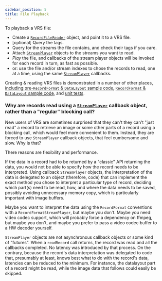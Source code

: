 ```yaml
---
sidebar_position: 5
title: File Playback
---
```


To playback a VRS file:

* Create a [`RecordFileReader`](https://github.com/facebookresearch/vrs/blob/main/vrs/RecordFileReader.h) object, and point it to a VRS file.
* [optional] Query the tags.
* Query for the streams the file contains, and check their tags if you care.
* Attach [`StreamPlayer`](https://github.com/facebookresearch/vrs/blob/main/vrs/StreamPlayer.h) objects to the streams you want to read.
* *Play* the file, and callbacks of the stream player objects will be invoked for each record in turn, as fast as possible.
* or: use the file and/or stream indexes to chose the records to read, one at a time, using the same [`StreamPlayer`](https://github.com/facebookresearch/vrs/blob/main/vrs/StreamPlayer.h) callbacks.

Creating & reading VRS files is demonstrated in a number of other places,
[including pre-`RecordFormat` & `DataLayout` sample code](https://github.com/facebookresearch/vrs/blob/main/sample_code/SampleRecordAndPlay.cpp),
[`RecordFormat` & `DataLayout` sample code](https://github.com/facebookresearch/vrs/blob/main/sample_code/SampleRecordFormatDataLayout.cpp), and
[unit tests](https://github.com/facebookresearch/vrs/blob/main/vrs/test/file_tests/SimpleFileHandlerTest.cpp).

### Why are records read using a [`StreamPlayer`](https://github.com/facebookresearch/vrs/blob/main/vrs/StreamPlayer.h) callback object, rather than a "regular" blocking call?

New users of VRS are sometimes surprised that they can't they can't "just read" a record to retrieve an image or some other parts of a record using a blocking call, which would feel more convenient to them. Instead, they are forced to use `StreamPlayer` callback objects, that feel cumbersome and slow. Why is that?

There reasons are flexibility and performance.

If the data in a record had to be returned by a "classic" API returning the data, you would not be able to specify how the record needs to be interpreted. Using callback `StreamPlayer` objects, the interpretation of the data is delegated to an object (therefore, code) that can implement the exact method you chose to interpret a particular type of record, deciding which part(s) need to be read, how, and where the data needs to be saved, possibly avoiding unnecessary memory copy, which is particularly important with image buffers.

Maybe you want to interpret the data using the `RecordFormat` conventions with a `RecordFormatStreamPlayer`, but maybe you don't. Maybe you need video codec support, which will probably force a dependency on ffmpeg, but maybe you don't, and maybe you prefer to pass a video codec buffer to a HW decoder yourself.

`StreamPlayer` objects are not asynchronous callback objects or some kind of "futures". When a `readRecord` call returns, the record was read and all the callbacks completed. No latency was introduced by that process. On the contrary, because the record's data interpretation was delegated to code that, presumably at least, knows best what to do with the record's data, latencies can be reduced to the minimum. For instance, the datalayout part of a record might be read, while the image data that follows could easily be skipped.
